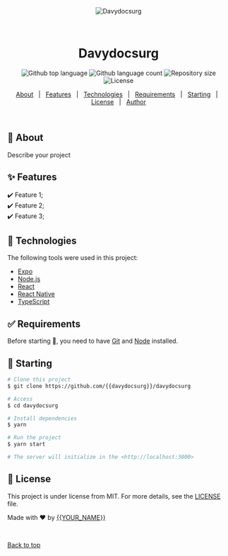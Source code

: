 <div align="center" id="top">
  <img src="./.github/app.gif" alt="Davydocsurg" />

&#xa0;

  <!-- <a href="https://davydocsurg.netlify.app">Demo</a> -->
</div>

<h1 align="center">Davydocsurg</h1>

<p align="center">
  <img alt="Github top language" src="https://img.shields.io/github/languages/top/{{davydocsurg}}/davydocsurg?color=56BEB8">

  <img alt="Github language count" src="https://img.shields.io/github/languages/count/{{davydocsurg}}/davydocsurg?color=56BEB8">

  <img alt="Repository size" src="https://img.shields.io/github/repo-size/{{davydocsurg}}/davydocsurg?color=56BEB8">

  <img alt="License" src="https://img.shields.io/github/license/{{davydocsurg}}/davydocsurg?color=56BEB8">

  <!-- <img alt="Github issues" src="https://img.shields.io/github/issues/{{davydocsurg}}/davydocsurg?color=56BEB8" /> -->

  <!-- <img alt="Github forks" src="https://img.shields.io/github/forks/{{davydocsurg}}/davydocsurg?color=56BEB8" /> -->

  <!-- <img alt="Github stars" src="https://img.shields.io/github/stars/{{davydocsurg}}/davydocsurg?color=56BEB8" /> -->
</p>

<!-- Status -->

<!-- <h4 align="center">
	🚧  Davydocsurg 🚀 Under construction...  🚧
</h4>

<hr> -->

<p align="center">
  <a href="#dart-about">About</a> &#xa0; | &#xa0;
  <a href="#sparkles-features">Features</a> &#xa0; | &#xa0;
  <a href="#rocket-technologies">Technologies</a> &#xa0; | &#xa0;
  <a href="#white_check_mark-requirements">Requirements</a> &#xa0; | &#xa0;
  <a href="#checkered_flag-starting">Starting</a> &#xa0; | &#xa0;
  <a href="#memo-license">License</a> &#xa0; | &#xa0;
  <a href="https://github.com/{{davydocsurg}}" target="_blank">Author</a>
</p>

<br>

## :dart: About

Describe your project

## :sparkles: Features

:heavy_check_mark: Feature 1;\
:heavy_check_mark: Feature 2;\
:heavy_check_mark: Feature 3;

## :rocket: Technologies

The following tools were used in this project:

- [Expo](https://expo.io/)
- [Node.js](https://nodejs.org/en/)
- [React](https://pt-br.reactjs.org/)
- [React Native](https://reactnative.dev/)
- [TypeScript](https://www.typescriptlang.org/)

## :white_check_mark: Requirements

Before starting :checkered_flag:, you need to have [Git](https://git-scm.com) and [Node](https://nodejs.org/en/) installed.

## :checkered_flag: Starting

```bash
# Clone this project
$ git clone https://github.com/{{davydocsurg}}/davydocsurg

# Access
$ cd davydocsurg

# Install dependencies
$ yarn

# Run the project
$ yarn start

# The server will initialize in the <http://localhost:3000>
```

## :memo: License

This project is under license from MIT. For more details, see the [LICENSE](LICENSE.md) file.

Made with :heart: by <a href="https://github.com/{{davydocsurg}}" target="_blank">{{YOUR_NAME}}</a>

&#xa0;

<a href="#top">Back to top</a>
